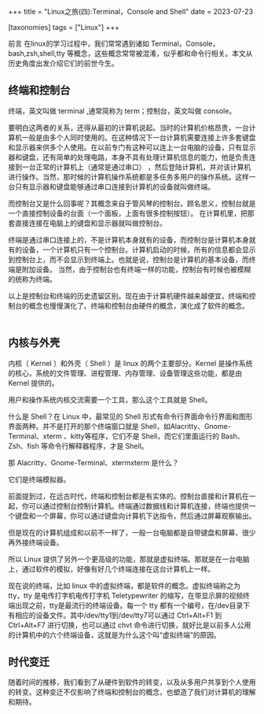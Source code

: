 +++
title = "Linux之旅(四):Terminal，Console and Shell"
date = 2023-07-23

[taxonomies]
tags = ["Linux"]
+++


前言 在linux的学习过程中，我们常常遇到诸如 Terminal，Console，bash,zsh,shell,tty 等概念，这些概念常常被混淆，似乎都和命令行相关。本文从历史角度出发介绍它们的前世今生。
<!-- more -->


## 终端和控制台

终端，英文叫做 terminal ,通常简称为 term；控制台，英文叫做 console。

要明白这两者的关系，还得从最初的计算机说起。当时的计算机价格昂贵，一台计算机一般是由多个人同时使用的。在这种情况下一台计算机需要连接上许多套键盘和显示器来供多个人使用。在以前专门有这种可以连上一台电脑的设备，只有显示器和键盘，还有简单的处理电路，本身不具有处理计算机信息的能力，他是负责连接到一台正常的计算机上（通常是通过串口） ，然后登陆计算机，并对该计算机进行操作。当然，那时候的计算机操作系统都是多任务多用户的操作系统。这样一台只有显示器和键盘能够通过串口连接到计算机的设备就叫做终端。




而控制台又是什么回事呢？其概念来自于管风琴的控制台。顾名思义，控制台就是一个直接控制设备的台面（一个面板，上面有很多控制按钮）。 在计算机里，把那套直接连接在电脑上的键盘和显示器就叫做控制台。




终端是通过串口连接上的，不是计算机本身就有的设备，而控制台是计算机本身就有的设备，一个计算机只有一个控制台。计算机启动的时候，所有的信息都会显示到控制台上，而不会显示到终端上。也就是说，控制台是计算机的基本设备，而终端是附加设备。 当然，由于控制台也有终端一样的功能，控制台有时候也被模糊的统称为终端。




以上是控制台和终端的历史遗留区别。现在由于计算机硬件越来越便宜，终端和控制台的概念也慢慢演化了。终端和控制台由硬件的概念，演化成了软件的概念。
　　




## 内核与外壳

内核（ Kernel ）和外壳（ Shell ）是 linux 的两个主要部分。Kernel 是操作系统的核心，系统的文件管理、进程管理、内存管理、设备管理这些功能，都是由 Kernel 提供的。




用户和操作系统内核交流需要一个工具，那么这个工具就是 Shell。




什么是 Shell？在 Linux 中，最常见的 Shell 形式有命令行界面命令行界面和图形界面两种。并不是打开的那个终端窗口就是 Shell，如Alacritty、Gnome-Terminal、xterm 、kitty等程序，它们不是 Shell，而它们里面运行的 Bash、Zsh、fish 等命令行解释器程序，才是 Shell。




那 Alacritty、Gnome-Terminal、xtermxterm 是什么？




它们是终端模拟器。

前面提到过，在远古时代，终端和控制台都是有实体的。控制台直接和计算机在一起，你可以通过控制台控制计算机。终端通过数据线和计算机连接，终端也提供一个键盘和一个屏幕，你可以通过键盘向计算机下达指令，然后通过屏幕观察输出。




但是现在的计算机组成和以前不一样了，一般一台电脑都是自带键盘和屏幕，很少再外接终端设备。

所以 Linux 提供了另外一个更高级的功能，那就是虚拟终端。那就是在一台电脑上，通过软件的模拟，好像有好几个终端连接在这台计算机上一样。




现在说的终端，比如 linux 中的虚拟终端，都是软件的概念。虚拟终端称之为 tty，tty 是电传打字机电传打字机 Teletypewriter 的缩写，在带显示屏的视频终端出现之前，tty是最流行的终端设备。每一个 tty 都有一个编号，在/dev目录下有相应的设备文件。其中/dev/tty1到/dev/tty7可以通过 Ctrl+Alt+F1 到 Ctrl+Alt+F7 进行切换，也可以通过 chvt 命令进行切换，就好比是以前多人公用的计算机中的六个终端设备，这就是为什么这个叫“虚拟终端”的原因。




## 时代变迁

随着时间的推移，我们看到了从硬件到软件的转变，以及从多用户共享到个人使用的转变。这种变迁不仅影响了终端和控制台的概念，也塑造了我们对计算机的理解和期待。
